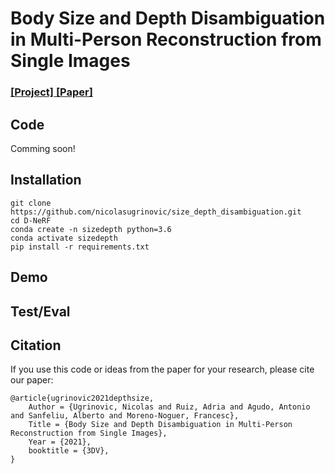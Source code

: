 # Body Size and Depth Disambiguation in Multi-Person Reconstruction from Single Images

### [[Project]](http://www.iri.upc.edu/people/nugrinovic/depthsize/index.html)[ [Paper]](http://www.iri.upc.edu/people/nugrinovic/depthsize/paper.pdf) 

## Code
Comming soon!

## Installation

```
git clone https://github.com/nicolasugrinovic/size_depth_disambiguation.git
cd D-NeRF
conda create -n sizedepth python=3.6
conda activate sizedepth
pip install -r requirements.txt
```


## Demo

## Test/Eval


## Citation
If you use this code or ideas from the paper for your research, please cite our paper:
```
@article{ugrinovic2021depthsize,
    Author = {Ugrinovic, Nicolas and Ruiz, Adria and Agudo, Antonio and Sanfeliu, Alberto and Moreno-Noguer, Francesc},
    Title = {Body Size and Depth Disambiguation in Multi-Person Reconstruction from Single Images},
    Year = {2021},
    booktitle = {3DV},
}
```
